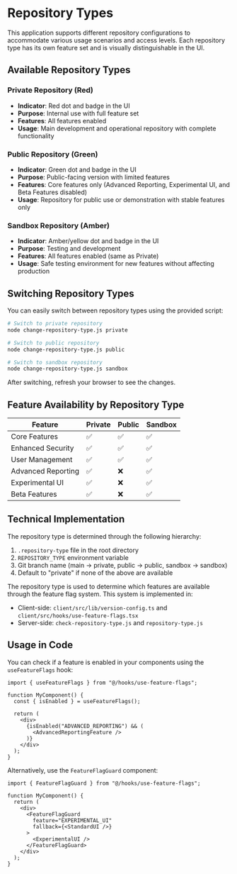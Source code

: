 # Repository Types

This application supports different repository configurations to accommodate various usage scenarios and access levels. Each repository type has its own feature set and is visually distinguishable in the UI.

## Available Repository Types

### Private Repository (Red)

- **Indicator**: Red dot and badge in the UI
- **Purpose**: Internal use with full feature set
- **Features**: All features enabled
- **Usage**: Main development and operational repository with complete functionality

### Public Repository (Green)

- **Indicator**: Green dot and badge in the UI
- **Purpose**: Public-facing version with limited features
- **Features**: Core features only (Advanced Reporting, Experimental UI, and Beta Features disabled)
- **Usage**: Repository for public use or demonstration with stable features only

### Sandbox Repository (Amber)

- **Indicator**: Amber/yellow dot and badge in the UI
- **Purpose**: Testing and development
- **Features**: All features enabled (same as Private)
- **Usage**: Safe testing environment for new features without affecting production

## Switching Repository Types

You can easily switch between repository types using the provided script:

```bash
# Switch to private repository
node change-repository-type.js private

# Switch to public repository
node change-repository-type.js public

# Switch to sandbox repository
node change-repository-type.js sandbox
```

After switching, refresh your browser to see the changes.

## Feature Availability by Repository Type

| Feature | Private | Public | Sandbox |
|---------|---------|--------|---------|
| Core Features | ✅ | ✅ | ✅ |
| Enhanced Security | ✅ | ✅ | ✅ |
| User Management | ✅ | ✅ | ✅ |
| Advanced Reporting | ✅ | ❌ | ✅ |
| Experimental UI | ✅ | ❌ | ✅ |
| Beta Features | ✅ | ❌ | ✅ |

## Technical Implementation

The repository type is determined through the following hierarchy:

1. `.repository-type` file in the root directory
2. `REPOSITORY_TYPE` environment variable
3. Git branch name (main → private, public → public, sandbox → sandbox)
4. Default to "private" if none of the above are available

The repository type is used to determine which features are available through the feature flag system. This system is implemented in:
- Client-side: `client/src/lib/version-config.ts` and `client/src/hooks/use-feature-flags.tsx`
- Server-side: `check-repository-type.js` and `repository-type.js`

## Usage in Code

You can check if a feature is enabled in your components using the `useFeatureFlags` hook:

```tsx
import { useFeatureFlags } from "@/hooks/use-feature-flags";

function MyComponent() {
  const { isEnabled } = useFeatureFlags();
  
  return (
    <div>
      {isEnabled("ADVANCED_REPORTING") && (
        <AdvancedReportingFeature />
      )}
    </div>
  );
}
```

Alternatively, use the `FeatureFlagGuard` component:

```tsx
import { FeatureFlagGuard } from "@/hooks/use-feature-flags";

function MyComponent() {
  return (
    <div>
      <FeatureFlagGuard 
        feature="EXPERIMENTAL_UI"
        fallback={<StandardUI />}
      >
        <ExperimentalUI />
      </FeatureFlagGuard>
    </div>
  );
}
```